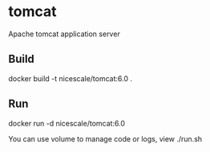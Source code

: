 tomcat
======

Apache tomcat application server

Build
-----

  docker build -t nicescale/tomcat:6.0 .

Run
-----

  docker run -d nicescale/tomcat:6.0

You can use volume to manage code or logs, view ./run.sh
